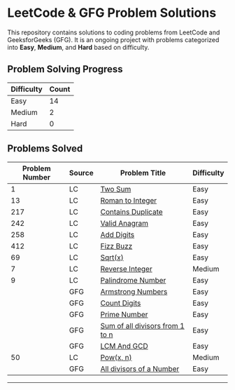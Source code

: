 # LeetCode & GFG Problem Solutions

This repository contains solutions to coding problems from LeetCode and GeeksforGeeks (GFG). It is an ongoing project with problems categorized into **Easy**, **Medium**, and **Hard** based on difficulty.

## Problem Solving Progress

| Difficulty | Count |
|------------|-------|
| Easy       | 14    |
| Medium     | 2     |
| Hard       | 0     |

## Problems Solved

| Problem Number | Source | Problem Title | Difficulty |
|----------------|----------------|---------------|------------|
| 1              | LC | [Two Sum](https://leetcode.com/problems/two-sum) | Easy       |
| 13              | LC | [Roman to Integer](https://leetcode.com/problems/roman-to-integer/) | Easy     |
| 217            | LC | [Contains Duplicate](https://leetcode.com/problems/contains-duplicate/)           | Easy        |
| 242 | LC | [Valid Anagram](https://leetcode.com/problems/valid-anagram/) | Easy |
| 258 | LC | [Add Digits](https://leetcode.com/problems/add-digits/) | Easy |
| 412 | LC | [Fizz Buzz](https://leetcode.com/problems/fizz-buzz/) | Easy |
| 69 | LC | [Sqrt(x)](https://leetcode.com/problems/sqrtx/) | Easy |
| 7 | LC | [Reverse Integer](https://leetcode.com/problems/reverse-integer/) | Medium |
| 9 | LC | [Palindrome Number](https://leetcode.com/problems/palindrome-number/) | Easy |
| | GFG | [Armstrong Numbers](https://www.geeksforgeeks.org/problems/armstrong-numbers2727/1) | Easy |
| | GFG | [Count Digits](https://www.geeksforgeeks.org/problems/count-digits5716/0) | Easy |
| | GFG | [Prime Number](https://www.geeksforgeeks.org/problems/prime-number2314/1) | Easy |
| | GFG | [Sum of all divisors from 1 to n](https://www.geeksforgeeks.org/problems/sum-of-all-divisors-from-1-to-n4738/1) | Easy | 
| | GFG | [LCM And GCD](https://www.geeksforgeeks.org/problems/lcm-and-gcd4516/1) | Easy |
| 50 | LC | [Pow(x, n)](https://leetcode.com/problems/powx-n/) | Medium |
| | GFG | [All divisors of a Number](https://www.geeksforgeeks.org/problems/all-divisors-of-a-number/1?utm_source=youtube&amp%3Butm_medium=collab_striver_ytdescription&amp%3Butm_campaign=all-divisors-of-a-number) | Easy |


---


